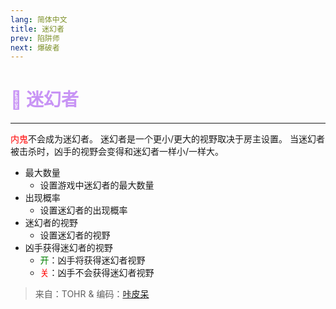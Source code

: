 ```yaml
---
lang: 简体中文
title: 迷幻者
prev: 陷阱师
next: 爆破者
---
```


# <font color=#c894f5>🤪 <b>迷幻者</b></font> <Badge text="Helpful" type="tip" vertical="middle"/>

***

<font color=red>内鬼</font>不会成为迷幻者。 迷幻者是一个更小/更大的视野取决于房主设置。 当迷幻者被击杀时，凶手的视野会变得和迷幻者一样小/一样大。

- 最大数量
  - 设置游戏中迷幻者的最大数量
- 出现概率
  - 设置迷幻者的出现概率
- 迷幻者的视野
  - 设置迷幻者的视野
- 凶手获得迷幻者的视野
  - <font color=green>开</font>：凶手将获得迷幻者视野
  - <font color=red>关</font>：凶手不会获得迷幻者视野

> 来自：TOHR & 编码：[咔皮呆](https://github.com/KARPED1EM)
